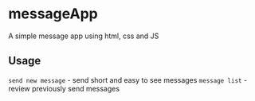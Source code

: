 # messageApp

A simple message app using html, css and JS

## Usage

`send new message` - send short and easy to see messages
`message list` - review previously send messages

